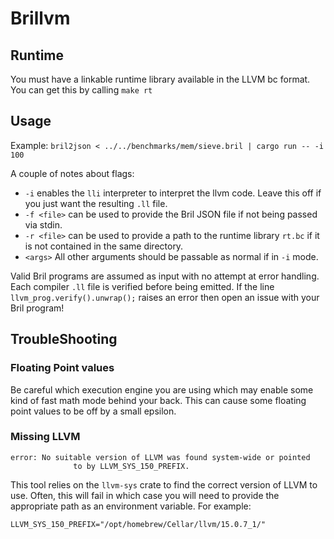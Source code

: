 # Brillvm

## Runtime

You must have a linkable runtime library available in the LLVM bc format. You can get this by calling `make rt`

## Usage

Example: `bril2json < ../../benchmarks/mem/sieve.bril | cargo run -- -i 100`

A couple of notes about flags:

- `-i` enables the `lli` interpreter to interpret the llvm code. Leave this off if you just want the resulting `.ll` file.
- `-f <file>` can be used to provide the Bril JSON file if not being passed via stdin.
- `-r <file>` can be used to provide a path to the runtime library `rt.bc` if it is not contained in the same directory.
- `<args>` All other arguments should be passable as normal if in `-i` mode.

Valid Bril programs are assumed as input with no attempt at error handling. Each compiler `.ll` file is verified before being emitted. If the line `llvm_prog.verify().unwrap();` raises an error then open an issue with your Bril program!

## TroubleShooting

### Floating Point values

Be careful which execution engine you are using which may enable some kind of fast math mode behind your back. This can cause some floating point values to be off by a small epsilon.

### Missing LLVM

```shell
error: No suitable version of LLVM was found system-wide or pointed
              to by LLVM_SYS_150_PREFIX.
```

This tool relies on the `llvm-sys` crate to find the correct version of LLVM to use. Often, this will fail in which case you will need to provide the appropriate path as an environment variable. For example:

```shell
LLVM_SYS_150_PREFIX="/opt/homebrew/Cellar/llvm/15.0.7_1/"
```
